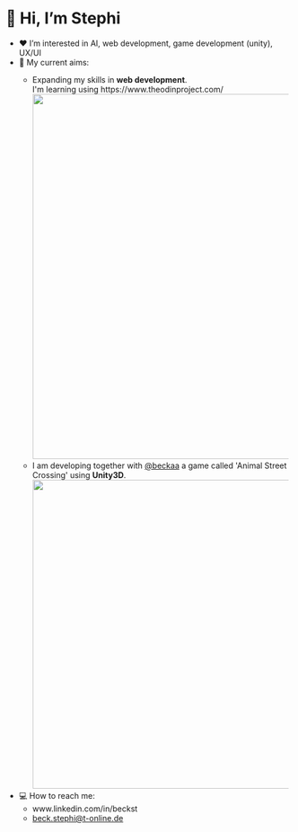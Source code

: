 <h1>👋 Hi, I’m Stephi</h1>

<ul>
  <li>❤️ I’m interested in AI, web development, game development (unity), UX/UI</li>
  <li>🌱 My current aims:</li>
    <ul>
      <li>Expanding my skills in <strong>web development</strong>.<br> I'm learning using https://www.theodinproject.com/<br>
      <img src="https://github.com/Stephi-x3/Stephi-x3/assets/139639918/696bdf7c-1326-4eca-826e-6535242404d6" style="width: 650px;"></li>
      <li>I am developing together with <a href="https://github.com/beckaa/">@beckaa</a> a game called 'Animal Street Crossing' using <strong>Unity3D</strong>.<br>
      <img src="https://github.com/Stephi-x3/Stephi-x3/assets/139639918/2fe07436-f042-4211-a6c4-f7387baf471f" style="width: 550px;"></li>
    </ul> 
  <li>💻 How to reach me:
    <ul>
      <li> www.linkedin.com/in/beckst </li>
      <li> <a href="mailto: beck.stephi@t-online.de "> beck.stephi@t-online.de </a> </li>
    </ul>
</ul>

<!---
Stephi-x3/Stephi-x3 is a ✨ special ✨ repository because its `README.md` (this file) appears on your GitHub profile.
You can click the Preview link to take a look at your changes.
--->
